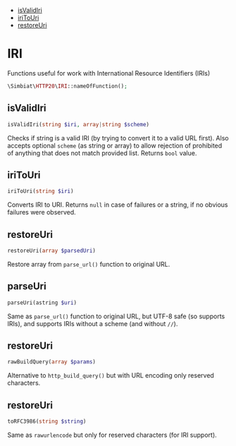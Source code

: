 - [isValidIri](#isvalidiri)
- [iriToUri](#iritouri)
- [restoreUri](#restoreuri)

# IRI

Functions useful for work with International Resource Identifiers (IRIs)

```php
\Simbiat\HTTP20\IRI::nameOfFunction();
```

## isValidIri

```php
isValidIri(string $iri, array|string $scheme)
```

Checks if string is a valid IRI (by trying to convert it to a valid URL first). Also accepts optional `scheme` (as string or array) to allow rejection of prohibited of anything that does not match provided list. Returns `bool` value.

## iriToUri

```php
iriToUri(string $iri)
```

Converts IRI to URI. Returns `null` in case of failures or a string, if no obvious failures were observed.

## restoreUri

```php
restoreUri(array $parsedUri)
```

Restore array from `parse_url()` function to original URL.

## parseUri

```php
parseUri(astring $uri)
```

Same as `parse_url()` function to original URL, but UTF-8 safe (so supports IRIs), and supports IRIs without a scheme (and without `//`).

## restoreUri

```php
rawBuildQuery(array $params)
```

Alternative to `http_build_query()` but with URL encoding only reserved characters.

## restoreUri

```php
toRFC3986(string $string)
```

Same as `rawurlencode` but only for reserved characters (for IRI support).